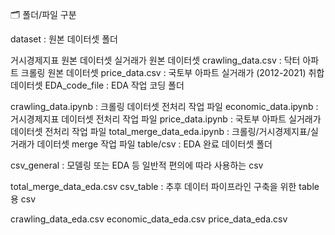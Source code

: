 🗂 폴더/파일 구분

dataset : 원본 데이터셋 폴더

거시경제지표 원본 데이터셋
실거래가 원본 데이터셋
crawling_data.csv : 닥터 아파트 크롤링 원본 데이터셋
price_data.csv : 국토부 아파트 실거래가 (2012-2021) 취합 데이터셋
EDA_code_file : EDA 작업 코딩 폴더

crawling_data.ipynb : 크롤링 데이터셋 전처리 작업 파일
economic_data.ipynb : 거시경제지표 데이터셋 전처리 작업 파일
price_data.ipynb : 국토부 아파트 실거래가 데이터셋 전처리 작업 파일
total_merge_data_eda.ipynb : 크롤링/거시경제지표/실거래가 데이터셋 merge 작업 파일
table/csv : EDA 완료 데이터셋 폴더

csv_general : 모델링 또는 EDA 등 일반적 편의에 따라 사용하는 csv

total_merge_data_eda.csv
csv_table : 추후 데이터 파이프라인 구축을 위한 table용 csv

crawling_data_eda.csv
economic_data_eda.csv
price_data_eda.csv
